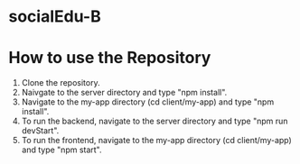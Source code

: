# socialEdu-B

# How to use the Repository
1) Clone the repository.
2) Naivgate to the server directory and type "npm install".
3) Navigate to the my-app directory (cd client/my-app) and type "npm install".
4) To run the backend, navigate to the server directory and type "npm run devStart".
5) To run the frontend, navigate to the my-app directory (cd client/my-app) and type "npm start". 
